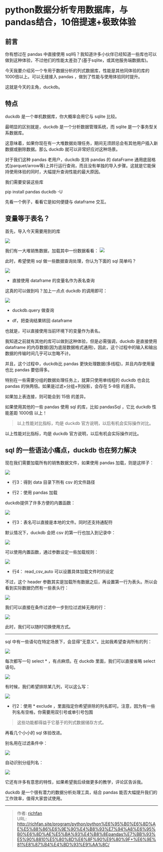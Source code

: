 # python数据分析专用数据库，与pandas结合，10倍提速+极致体验


## 前言
你有想过在 pandas 中直接使用 sql吗？我知道许多小伙伴已经知道一些库也可以做到这种体验，不过他们的性能太差劲了(基于sqlite，或其他服务端数据库)。

今天我要介绍另一个专用于数据分析的列式数据库，性能是其他同体验的库的1000倍以上。可以无缝接入 pandas ，做到了性能与使用体验同时提升。

这就是今天的主角，duckdb。



## 特点
duckdb 是一个单机数据库，你大概率会用它与 sqlite 比较。

最明显的区别就是，duckdb 是一个分析数据管理系统，而 sqlite 是一个事务型关系数据库。

这意味着，如果你现在有一大堆数据处理任务，期间无须顾忌会有其他用户插入新数据或删除数据。那么 duckdb 就可以非常好应对这种场景。

对于我们这种 pandas 老用户，duckdb 支持 pandas 的 dataFrame 通用底层格式(parquet/arrow等)上并行运行查询，而且没有单独的导入步骤。这就是它能保持使用体验的同时，大幅提升查询性能的最大原因。

我们需要安装这些库 

pip install pandas duckdb -U

先看一个例子，看看它是如何便捷与 dataframe 交互。

## 变量等于表名？
首先，导入今天需要用到的库

![](../../../public/python数据分析专用数据库，与pandas结合，10倍提速+极致体验/1.png)

我们有一大堆销售数据，加载其中一份数据看看：
![](../../../public/python数据分析专用数据库，与pandas结合，10倍提速+极致体验/2.png)

此时，希望使用 sql 做一些数据查询处理，你认为下面的 sql 简单吗？

![](../../../public/python数据分析专用数据库，与pandas结合，10倍提速+极致体验/3.png)

- 直接使用 dataframe 的变量名作为表名查询

这真的可以做到吗？加上一点点 duckdb 的调用即可：

![](../../../public/python数据分析专用数据库，与pandas结合，10倍提速+极致体验/4.png)

- duckdb.query 做查询

- df，把查询结果转回 dataframe

也就是，可以直接使用当前环境下的变量作为表名。

我知道之前就有其他的库可以做到这种体验，但是必需强调，duckdb 是直接使用 dataframe 的内存数据(因为底层数据格式通用)，因此，这个过程中的输入和输出数据的传输时间几乎可以忽略不计。

并且，这个过程中，duckdb比 pandas 更快处理数据(多线程)，并且内存使用量也比 pandas 要低得多。

特别在一些需要分组的数据处理任务上，就算只使用单线程的 duckdb 也会比 pandas 的快两倍。如果是过滤+分组+列投影，会存在 5-8倍 的差异。

如果加上表连接，则可能会到 15倍 的差异。

如果使用其他的一些 pandas 使用 sql 的库，比如 pandasSql ，它比 duckdb 性能差距 1000倍 以上！

> 以上性能对比指标，均是 duckdb 官方说明，以后有机会实际操作对比。

以上性能对比指标，均是 duckdb 官方说明，以后有机会实际操作对比。

## sql 的一些语法小痛点，duckdb 也在努力解决

现在我们需要加载所有的销售数据文件，如果使用 pandas 加载，则是这样子：

![](../../../public/python数据分析专用数据库，与pandas结合，10倍提速+极致体验/5.png)

- 行3：得到 data 目录下所有 csv 的文件路径

- 行2：使用 pandas 加载

duckdb提供了许多方便的内置函数：

![](../../../public/python数据分析专用数据库，与pandas结合，10倍提速+极致体验/6.png)

- 行3：表名可以直接是本地的文件。同时还支持通配符

默认情况下，duckdb 会把 csv 的第一行也加入到记录中：

![](../../../public/python数据分析专用数据库，与pandas结合，10倍提速+极致体验/7.png)

可以使用内置函数，通过参数设定一些加载规则：

![](../../../public/python数据分析专用数据库，与pandas结合，10倍提速+极致体验/8.png)

- 行4： read_csv_auto 可以设置具体加载文件时的设定

不过，这个 header 参数其实是加载所有数据之后，再设置第一行为表头。所以会看到实际数据仍然有一些表头行：

![](../../../public/python数据分析专用数据库，与pandas结合，10倍提速+极致体验/9.png)

我们可以直接在条件过滤中一步到位过滤掉无用的行：

![](../../../public/python数据分析专用数据库，与pandas结合，10倍提速+极致体验/10.png)

此时，我们可以随时切换使用方式。

---

sql 中有一些语句在特定场景下，会显得"无意义"。比如我希望查询所有的列：

![](../../../public/python数据分析专用数据库，与pandas结合，10倍提速+极致体验/11.png)

每次都写一句 select * ，有点麻烦。在 duckdb 里面，我们可以直接省略 select 语句。

![](../../../public/python数据分析专用数据库，与pandas结合，10倍提速+极致体验/12.png)

有时候，我们希望排除某几列，可以这么写：

![](../../../public/python数据分析专用数据库，与pandas结合，10倍提速+极致体验/13.png)

- 行2：使用 * exclude ，里面指定你希望排除的列名即可。注意，因为有一些列名有空格，你需要用双引号或单引号包围

> 这些功能都得益于它基于的列式数据储存方式。

再看几个小小的 sql 体验改进。

别名用在过滤条件中：

![](../../../public/python数据分析专用数据库，与pandas结合，10倍提速+极致体验/14.png)

自动识别分组列名：

![](../../../public/python数据分析专用数据库，与pandas结合，10倍提速+极致体验/15.png)

它还有许多有意思的特性，如果希望我后续做更多的教学，评论区告诉我。

duckdb 是一个很有潜力的数据分析处理工具，结合 pandas 能否大幅提升我们的工作效率，值得大家尝试使用。



---

> 作者: [richfan](https://richfan.site/)  
> URL: http://richfan.site/program/python/python%E6%95%B0%E6%8D%AE%E5%88%86%E6%9E%90%E4%B8%93%E7%94%A8%E6%95%B0%E6%8D%AE%E5%BA%93%E4%B8%8Epandas%E7%BB%93%E5%90%8810%E5%80%8D%E6%8F%90%E9%80%9F+%E6%9E%81%E8%87%B4%E4%BD%93%E9%AA%8C/  

